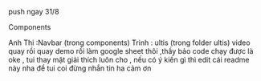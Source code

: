 push ngay 31/8 



Components      

Anh Thi :Navbar (trong components)
Trinh : ultis (trong folder ultis)
video quay rồi quay demo rồi làm google sheet thôi ,thầy bảo code chạy được là oke , tui thay mặt giải thích luôn cho , nếu có ý kiến gì thì edit cái readme này nha để tui coi đừng nhắn tin ha cảm ơn
